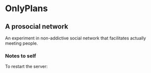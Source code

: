 # OnlyPlans
## A prosocial network
An experiment in non-addictive social network that facilitates actually meeting people.

### Notes to self
To restart the server:
``` PID=$(systemctl show --value -p MainPID gunicorn.service) && kill -HUP $PID